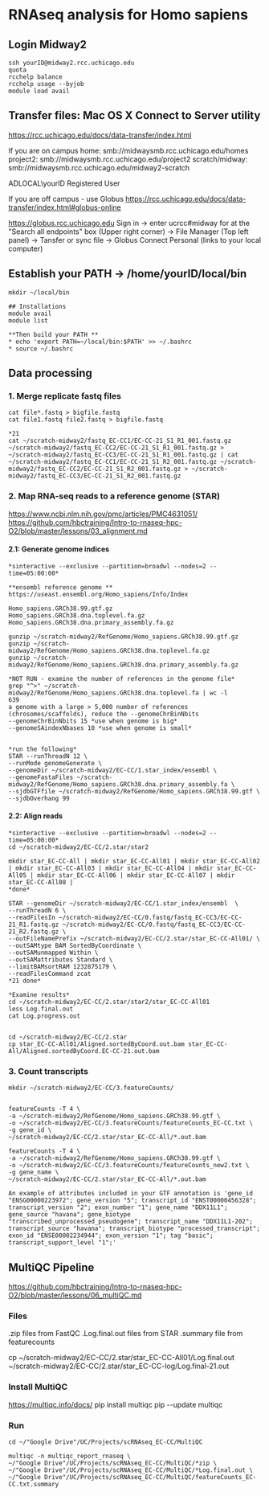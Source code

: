 # RNAseq analysis for Homo sapiens

## Login Midway2

```
ssh yourID@midway2.rcc.uchicago.edu
quota
rcchelp balance
rcchelp usage --byjob
module load avail
```

## Transfer files: Mac OS X Connect to Server utility

https://rcc.uchicago.edu/docs/data-transfer/index.html

If you are on campus
home:            smb://midwaysmb.rcc.uchicago.edu/homes
project2:        smb://midwaysmb.rcc.uchicago.edu/project2
scratch/midway:  smb://midwaysmb.rcc.uchicago.edu/midway2-scratch

ADLOCAL\yourID
Registered User

If you are off campus - use Globus
https://rcc.uchicago.edu/docs/data-transfer/index.html#globus-online

https://globus.rcc.uchicago.edu 
Sign in
-> enter ucrcc#midway for at the "Search all endpoints" box (Upper right corner)
-> File Manager (Top left panel)
-> Tansfer or sync file
-> Globus Connect Personal (links to your local computer)

## Establish your PATH -> /home/yourID/local/bin

```
mkdir ~/local/bin
```
```
## Installations
module avail 
module list
	
**Then build your PATH **
* echo 'export PATH=~/local/bin:$PATH' >> ~/.bashrc
* source ~/.bashrc
```

## Data processing

### 1. Merge replicate fastq files

```
cat file*.fastq > bigfile.fastq
cat file1.fastq file2.fastq > bigfile.fastq

*21
cat ~/scratch-midway2/fastq_EC-CC1/EC-CC-21_S1_R1_001.fastq.gz ~/scratch-midway2/fastq_EC-CC2/EC-CC-21_S1_R1_001.fastq.gz > ~/scratch-midway2/fastq_EC-CC3/EC-CC-21_S1_R1_001.fastq.gz | cat ~/scratch-midway2/fastq_EC-CC1/EC-CC-21_S1_R2_001.fastq.gz ~/scratch-midway2/fastq_EC-CC2/EC-CC-21_S1_R2_001.fastq.gz > ~/scratch-midway2/fastq_EC-CC3/EC-CC-21_S1_R2_001.fastq.gz 
```

### 2. Map RNA-seq reads to a reference genome (STAR)
https://www.ncbi.nlm.nih.gov/pmc/articles/PMC4631051/
https://github.com/hbctraining/Intro-to-rnaseq-hpc-O2/blob/master/lessons/03_alignment.md

#### 2.1: Generate genome indices

```
*sinteractive --exclusive --partition=broadwl --nodes=2 --time=05:00:00*

**ensembl reference genome **
https://useast.ensembl.org/Homo_sapiens/Info/Index

Homo_sapiens.GRCh38.99.gtf.gz
Homo_sapiens.GRCh38.dna.toplevel.fa.gz
Homo_sapiens.GRCh38.dna.primary_assembly.fa.gz

gunzip ~/scratch-midway2/RefGenome/Homo_sapiens.GRCh38.99.gtf.gz
gunzip ~/scratch-midway2/RefGenome/Homo_sapiens.GRCh38.dna.toplevel.fa.gz
gunzip ~/scratch-midway2/RefGenome/Homo_sapiens.GRCh38.dna.primary_assembly.fa.gz

*NOT RUN - examine the number of references in the genome file*
grep "^>" ~/scratch-midway2/RefGenome/Homo_sapiens.GRCh38.dna.toplevel.fa | wc -l
639
a genome with a large > 5,000 number of references (chrosomes/scaffolds), reduce the --genomeChrBinNbits
--genomeChrBinNbits 15 *use when genome is big*
--genomeSAindexNbases 10 *use when genome is small*


*run the following*
STAR --runThreadN 12 \
--runMode genomeGenerate \
--genomeDir ~/scratch-midway2/EC-CC/1.star_index/ensembl \
--genomeFastaFiles ~/scratch-midway2/RefGenome/Homo_sapiens.GRCh38.dna.primary_assembly.fa \
--sjdbGTFfile ~/scratch-midway2/RefGenome/Homo_sapiens.GRCh38.99.gtf \
--sjdbOverhang 99 

```

#### 2.2: Align reads 

```
*sinteractive --exclusive --partition=broadwl --nodes=2 --time=05:00:00*
cd ~/scratch-midway2/EC-CC/2.star/star2

mkdir star_EC-CC-All | mkdir star_EC-CC-All01 | mkdir star_EC-CC-All02 | mkdir star_EC-CC-All03 | mkdir star_EC-CC-All04 | mkdir star_EC-CC-All05 | mkdir star_EC-CC-All06 | mkdir star_EC-CC-All07 | mkdir star_EC-CC-All08 |
*done*
```

```
STAR --genomeDir ~/scratch-midway2/EC-CC/1.star_index/ensembl  \
--runThreadN 6 \
--readFilesIn ~/scratch-midway2/EC-CC/0.fastq/fastq_EC-CC3/EC-CC-21_R1.fastq.gz ~/scratch-midway2/EC-CC/0.fastq/fastq_EC-CC3/EC-CC-21_R2.fastq.gz \
--outFileNamePrefix ~/scratch-midway2/EC-CC/2.star/star_EC-CC-All01/ \
--outSAMtype BAM SortedByCoordinate \
--outSAMunmapped Within \
--outSAMattributes Standard \
--limitBAMsortRAM 1232875179 \
--readFilesCommand zcat 
*21 done*

*Examine results*
cd ~/scratch-midway2/EC-CC/2.star/star2/star_EC-CC-All01
less Log.final.out
cat Log.progress.out


cd ~/scratch-midway2/EC-CC/2.star
cp star_EC-CC-All01/Aligned.sortedByCoord.out.bam star_EC-CC-All/Aligned.sortedByCoord.EC-CC-21.out.bam
```


### 3. Count transcripts 

```
mkdir ~/scratch-midway2/EC-CC/3.featureCounts/


featureCounts -T 4 \
-a ~/scratch-midway2/RefGenome/Homo_sapiens.GRCh38.99.gtf \
-o ~/scratch-midway2/EC-CC/3.featureCounts/featureCounts_EC-CC.txt \
-g gene_id \
~/scratch-midway2/EC-CC/2.star/star_EC-CC-All/*.out.bam

featureCounts -T 4 \
-a ~/scratch-midway2/RefGenome/Homo_sapiens.GRCh38.99.gtf \
-o ~/scratch-midway2/EC-CC/3.featureCounts/featureCounts_new2.txt \
-g gene_name \
~/scratch-midway2/EC-CC/2.star/star_EC-CC-All/*.out.bam

An example of attributes included in your GTF annotation is 'gene_id "ENSG00000223972"; gene_version "5"; transcript_id "ENST00000456328"; transcript_version "2"; exon_number "1"; gene_name "DDX11L1"; gene_source "havana"; gene_biotype "transcribed_unprocessed_pseudogene"; transcript_name "DDX11L1-202"; transcript_source "havana"; transcript_biotype "processed_transcript"; exon_id "ENSE00002234944"; exon_version "1"; tag "basic"; transcript_support_level "1";' 
```


## MultiQC Pipeline

https://github.com/hbctraining/Intro-to-rnaseq-hpc-O2/blob/master/lessons/06_multiQC.md

### Files
.zip files from FastQC
.Log.final.out files from STAR
.summary file from featurecounts

cp ~/scratch-midway2/EC-CC/2.star/star_EC-CC-All01/Log.final.out ~/scratch-midway2/EC-CC/2.star/star_EC-CC-log/Log.final-21.out 

### Install MultiQC
https://multiqc.info/docs/
pip install multiqc
pip --update multiqc

### Run

```
cd ~/"Google Drive"/UC/Projects/scRNAseq_EC-CC/MultiQC

multiqc -n multiqc_report_rnaseq \
~/"Google Drive"/UC/Projects/scRNAseq_EC-CC/MultiQC/*zip \
~/"Google Drive"/UC/Projects/scRNAseq_EC-CC/MultiQC/*Log.final.out \
~/"Google Drive"/UC/Projects/scRNAseq_EC-CC/MultiQC/featureCounts_EC-CC.txt.summary
```






